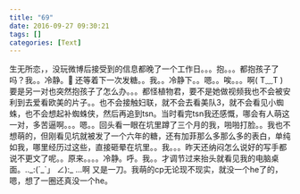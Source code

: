 ```yaml
---
title: "69"
date: 2016-09-27 09:30:21
tags: []
categories: [Text]
---
```


<p dir="ltr"  >生无所恋，，没玩微博后接受到的信息都晚了一个工作日。。。抱。。。都抱孩子了吗？我。。冷静。 还等着下一次发糖。。我。。冷静下。。嗯。。唉。。。啊( T﹏T ) 要是另一对也突然抱孩子了怎么办。。。都怪植物君，要不是她做视频我也不会被安利到去爱看欧美的片子。。也不会接触妇联，就不会去看美队3，就不会看见小蜘蛛，也不会想起补蜘蛛侠，然后再追到tsn。当时看完tsn我还感慨，哪会有人萌这一对，多苦逼啊。。。嗯。。回头看一眼在坑里蹲了三个月的我，啪啪打脸。。我也不想萌的，但刚看见坑就被发了一个六年的糖，还有加菲那么多那么多的表白，单纯如我，哪里经历过这些，直接砸晕在坑里。。我。。。昨天还纳闷怎么说好的写手都说不更文了呢。。原来。。。。冷静。呼。我。。才调节过来抬头就看见我的电脑桌面。.._:(&acute;_`」 ∠):_ ...啊 又是一刀。我萌的cp无论现不现实，就没一个he了的，嗯，想了一圈还真没一个he。</p>
